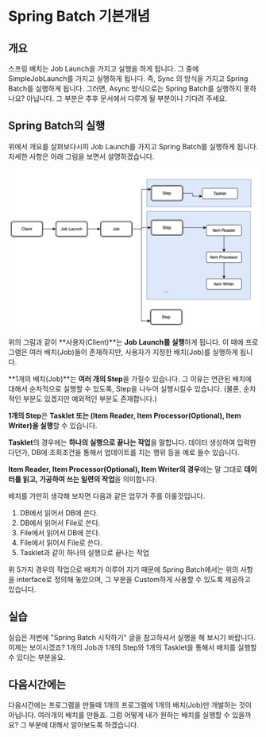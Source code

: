 # Spring Batch 기본개념

## 개요

스프링 배치는 Job Launch을 가지고 실행을 하게 됩니다. 그 중에 SimpleJobLaunch를 가지고 실행하게 됩니다. 즉, Sync 의 방식을 가지고 Spring Batch를 실행하게 됩니다. 그러면, Async 방식으로는 Spring Batch를 실행하지 못하나요? 아닙니다. 그 부분은 추후 문서에서 다루게 될 부분이니 기다려 주세요.

## Spring Batch의 실행

위에서 개요를 살펴보다시피 Job Launch를 가지고 Spring Batch를 실행하게 됩니다. 자세한 사항은 아래 그림을 보면서 설명하겠습니다.

![기본개념](./SpringBatch_기본개념-1.png)

위의 그림과 같이 **사용자(Client)**는 **Job Launch를 실행**하게 됩니다. 이 때에 프로그램은 여러 배치(Job)들이 존재하지만, 사용자가 지정한 배치(Job)를 실행하게 됩니다.  

**1개의 배치(Job)**는 **여러 개의 Step**을 가질수 있습니다. 그 이유는 연관된 배치에 대해서 순차적으로 실행할 수 있도록, Step을 나누어 실행시킬수 있습니다. (물론, 순차적인 부분도 있겠지만 예외적인 부분도 존재합니다.)

**1개의 Step**은 **Tasklet 또는 (Item Reader, Item Processor(Optional), Item Writer)을 실행**할 수 있습니다.

**Tasklet**의 경우에는 **하나의 실행으로 끝나는 작업**을 말합니다. 데이터 생성하여 입력한다던가, DB에 조회조건을 통해서 업데이트를 치는 행위 등을 예로 들수 있습니다.

**Item Reader, Item Processor(Optional), Item Writer의 경우**에는 말 그대로 **데이터를 읽고, 가공하여 쓰는 일련의 작업**을 의미합니다.

배치를 가만히 생각해 보자면 다음과 같은 업무가 주를 이룰것입니다.

1. DB에서 읽어서 DB에 쓴다.
2. DB에서 읽어서 File로 쓴다.
3. File에서 읽어서 DB에 쓴다.
4. File에서 읽어서 File로 쓴다.
5. Tasklet과 같이 하나의 실행으로 끝나는 작업

위 5가지 경우의 작업으로 배치가 이루어 지기 때문에 Spring Batch에서는 위의 사항을 interface로 정의해 놓았으며, 그 부분을 Custom하게 사용할 수 있도록 제공하고 있습니다.

## 실습

실습은 저번에 "Spring Batch 시작하기" 글을 참고하셔서 실행을 해 보시기 바랍니다.  
이제는 보이시겠죠? 1개의 Job과 1개의 Step와 1개의 Tasklet을 통해서 배치를 실행할 수 있다는 부분을요.

## 다음시간에는

다음시간에는 프로그램을 만들때 1개의 프로그램에 1개의 배치(Job)만 개발하는 것이 아닙니다. 여러개의 배치를 만들죠. 그럼 어떻게 내가 원하는 배치를 실행할 수 있을까요? 그 부분에 대해서 알아보도록 하겠습니다.
